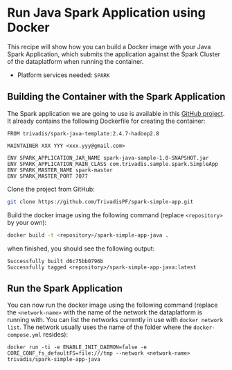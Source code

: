 # Run Java Spark Application using Docker

This recipe will show how you can build a Docker image with your Java Spark Application, which submits the application against the Spark Cluster of the dataplatform when running the container. 

* Platform services needed: `SPARK`

## Building the Container with the Spark Application

The Spark application we are going to use is available in this [GitHub project](https://github.com/TrivadisPF/spark-simple-app). It already contains the following Dockerfile for creating the container:

```docker
FROM trivadis/spark-java-template:2.4.7-hadoop2.8

MAINTAINER XXX YYY <xxx.yyy@gmail.com>

ENV SPARK_APPLICATION_JAR_NAME spark-java-sample-1.0-SNAPSHOT.jar
ENV SPARK_APPLICATION_MAIN_CLASS com.trivadis.sample.spark.SimpleApp
ENV SPARK_MASTER_NAME spark-master
ENV SPARK_MASTER_PORT 7077
```

Clone the project from GitHub:

```bash
git clone https://github.com/TrivadisPF/spark-simple-app.git
```

Build the docker image using the following command (replace `<repository>` by your own):

```bash
docker build -t <repository>/spark-simple-app-java .
```

when finished, you should see the following output:

```
Successfully built d6c75bb0796b
Successfully tagged <repository>/spark-simple-app-java:latest
```

## Run the Spark Application

You can now run the docker image using the following command (replace the `<network-name>` with the name of the network the dataplatform is running with. You can list the networks currently in use with `docker network list`. The network usually uses the name of the folder where the `docker-compose.yml` resides):

```
docker run -ti -e ENABLE_INIT_DAEMON=false -e CORE_CONF_fs_defaultFS=file:///tmp --network <network-name> trivadis/spark-simple-app-java
```